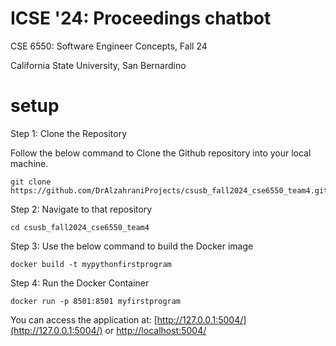 # ICSE '24: Proceedings chatbot
CSE 6550: Software Engineer Concepts, Fall 24

California State University, San Bernardino

# setup

Step 1: Clone the Repository

Follow the below command to Clone the Github repository into your local machine.

```
git clone https://github.com/DrAlzahraniProjects/csusb_fall2024_cse6550_team4.git
```

Step 2: Navigate to that repository

```
cd csusb_fall2024_cse6550_team4
```

Step 3: Use the below command to build the Docker image
```
docker build -t mypythonfirstprogram
```

Step 4: Run the Docker Container
```
docker run -p 8501:8501 myfirstprogram
```

You can access the application at: [http://127.0.0.1:5004/](http://127.0.0.1:5004/) or [http://localhost:5004/](http://localhost:5004/)
